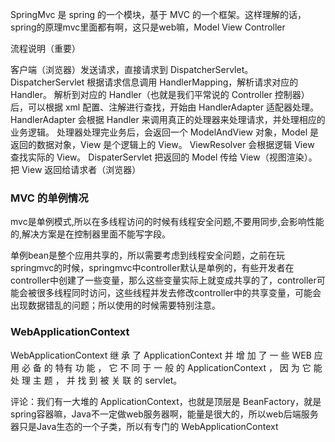 SpringMvc 是 spring 的一个模块，基于 MVC 的一个框架。这样理解的话，spring的原理mvc里面都有啊，这只是web嘛，Model View Controller

流程说明（重要）

客户端（浏览器）发送请求，直接请求到 DispatcherServlet。
DispatcherServlet 根据请求信息调用 HandlerMapping，解析请求对应的 Handler。
解析到对应的 Handler（也就是我们平常说的 Controller 控制器）后，可以根据 xml 配置、注解进行查找，开始由 HandlerAdapter 适配器处理。
HandlerAdapter 会根据 Handler 来调用真正的处理器来处理请求，并处理相应的业务逻辑。
处理器处理完业务后，会返回一个 ModelAndView 对象，Model 是返回的数据对象，View 是个逻辑上的 View。
ViewResolver 会根据逻辑 View 查找实际的 View。
DispaterServlet 把返回的 Model 传给 View（视图渲染）。
把 View 返回给请求者（浏览器）

### MVC 的单例情况

mvc是单例模式,所以在多线程访问的时候有线程安全问题,不要用同步,会影响性能的,解决方案是在控制器里面不能写字段。

单例bean是整个应用共享的，所以需要考虑到线程安全问题，之前在玩springmvc的时候，springmvc中controller默认是单例的，有些开发者在controller中创建了一些变量，那么这些变量实际上就变成共享的了，controller可能会被很多线程同时访问，这些线程并发去修改controller中的共享变量，可能会出现数据错乱的问题；所以使用的时候需要特别注意。

### WebApplicationContext
WebApplicationContext 继 承 了 ApplicationContext
并 增 加 了 一 些 WEB 应 用 必 备 的 特有 功 能 ， 它 不 同 于 一
般 的 ApplicationContext ， 因 为 它 能 处 理 主 题 ， 并 找
到 被 关 联 的 servlet。

评论：我们有一大堆的 ApplicationContext，也就是顶层是 BeanFactory，就是spring容器嘛，Java不一定做web服务器啊，能量是很大的，所以web后端服务器只是Java生态的一个子类，所以有专门的 WebApplicationContext